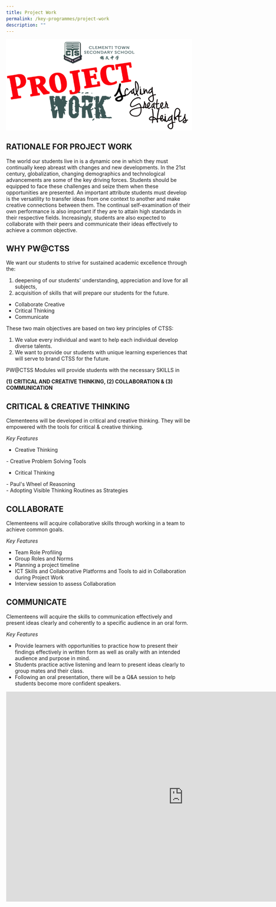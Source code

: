 ```yaml
---
title: Project Work
permalink: /key-programmes/project-work
description: ""
---
```

![project work](/images/project%20work%20main.png)

RATIONALE FOR PROJECT WORK
--------------------------

  
The world our students live in is a dynamic one in which they must continually keep abreast with changes and new developments. In the 21st century, globalization, changing demographics and technological advancements are some of the key driving forces. Students should be equipped to face these challenges and seize them when these opportunities are presented. An important attribute students must develop is the versatility to transfer ideas from one context to another and make creative connections between them. The continual self-examination of their own performance is also important if they are to attain high standards in their respective fields. Increasingly, students are also expected to collaborate with their peers and communicate their ideas effectively to achieve a common objective.  
  

WHY PW@CTSS
-----------

  
We want our students to strive for sustained academic excellence through the:  
  

1.  deepening of our students' understanding, appreciation and love for all subjects, 
2.  acquisition of skills that will prepare our students for the future. 

*   Collaborate Creative
*   Critical Thinking
*   Communicate 

  
These two main objectives are based on two key principles of CTSS:  
  

1.  We value every individual and want to help each individual develop diverse talents. 
2.  We want to provide our students with unique learning experiences that will serve to brand CTSS for the future. 

  
PW@CTSS Modules will provide students with the necessary SKILLS in  
  
**(1) CRITICAL AND CREATIVE THINKING, (2) COLLABORATION & (3) COMMUNICATION**  

CRITICAL & CREATIVE THINKING
----------------------------

  
Clementeens will be developed in critical and creative thinking. They will be empowered with the tools for critical & creative thinking.  
  
_Key Features_  

*   Creative Thinking 

\- Creative Problem Solving Tools  
  

*   Critical Thinking 

\- Paul's Wheel of Reasoning   
\- Adopting Visible Thinking Routines as Strategies  
  

COLLABORATE
-----------

  
Clementeens will acquire collaborative skills through working in a team to achieve common goals.  
  
_Key Features_  

*   Team Role Profiling
*   Group Roles and Norms
*   Planning a project timeline
*   ICT Skills and Collaborative Platforms and Tools to aid in Collaboration during Project Work
*   Interview session to assess Collaboration 

  

COMMUNICATE
-----------

  
Clementeens will acquire the skills to communication effectively and present ideas clearly and coherently to a specific audience in an oral form.  
  
_Key Features_  

*   Provide learners with opportunities to practice how to present their findings effectively in written form as well as orally with an intended audience and purpose in mind.
*   Students practice active listening and learn to present ideas clearly to group mates and their class.
*   Following an oral presentation, there will be a Q&A session to help students become more confident speakers.

<iframe allowfullscreen="true" height="569" width="960" frameborder="0" src="https://docs.google.com/presentation/d/e/2PACX-1vTrejP5W3iTnWLSqZabvIvA7aYu59uCw4URKH2Lcj4tHZ4pnDtHS8KxvqgDoPchRxm_LRrc4R1F1bcs/embed?start=true&amp;loop=true&amp;delayms=10000"></iframe>